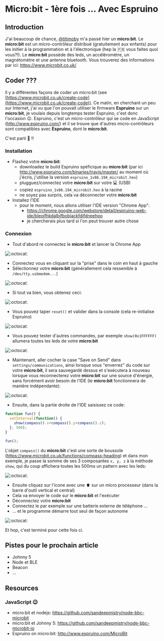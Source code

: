 # Micro:bit - 1ère fois ... Avec Espruino

## Introduction

J'ai beaucoup de chance, [@titimoby](https://twitter.com/titimoby) m'a passé hier un **micro:bit**. Le **micro:bit** est un micro-contrôleur distribué (gratuitement aux enfants) pour les initier à la programmation et à l'électronique (hep la :fr: vous faites quoi vous?!). Le **micro:bit** possède des leds, un accéléromètre, un magnétomètre et une antenne bluetooth. Vous trouverez des informations par ici: https://www.microbit.co.uk/

## Coder ???

Il y a différentes façons de coder un micro:bit (see [https://www.microbit.co.uk/create-code](https://www.microbit.co.uk/create-code)). Ce matin, en cherchant un peu sur Internet, j'ai vu que l'on pouvait utiliser le firmware **Espruino** sur un **micro:bit**, je voulais depuis longtemps tester Espruino, c'est donc l'occasion :wink:. Espruino, c'est un micro-contrôleur qui se code en JavaScript (http://www.espruino.com/) et il se trouve que d'autres micro-contrôleurs sont compatibles avec **Espruino**, dont le **micro:bit**.

C'est parti :rocket: :bangbang:

### Installation

- Flashez votre **micro:bit**:
  - downloadez le build Espruino spéficique au **micro:bit** (par ici http://www.espruino.com/binaries/travis/master/ au moment où j'écris, j'utilise la version `espruino_1v86.194_microbit.hex`)
  - plugguez/connectez votre **micro:bit** sur votre :computer: (USB)
  - copiez `espruino_1v86.194_microbit.hex` à la racine
  - ne soyez pas surpris, cela va déconnecter votre **micro:bit** 
- Installez l'IDE
  - pour le moment, nous allons utiliser l'IDE version "Chrome App":
    - https://chrome.google.com/webstore/detail/espruino-web-ide/bleoifhkdalbjfbobjackfdifdneehpo
    - je chercherais plus tard si l'on peut trouver autre chose

### Connexion

- Tout d'abord re connectez le **micro:bit** et lancer la Chrome App

![:octocat:](pic/espruino00.png)

- Connectez vous en cliquant sur la "prise" dans le coin en haut à gauche
- Sélectionnez votre **micro:bit** (générallement cela ressemble à `/dev/tty.usbmodem...`)

![:octocat:](pic/espruino01.png)

- Si tout va bien, vous obtenez ceci:

![:octocat:](pic/espruino02.png)

- Vous pouvez taper `reset()` et valider dans la console (cela re-initialise Espruino)

![:octocat:](pic/espruino03.png)

- Vous pouvez tester d'autres commandes, par exemple `show(0x1FFFFFF)` allumera toutes les leds de votre **micro:bit**

![:octocat:](pic/espruino04.png)

- Maintenant, aller cocher la case "Save on Send" dans `settings/communications`, ainsi lorsque vous "enverrez" du code sur votre **micro:bit**, il sera sauvegardé dessus et s'exécutera à nouveau lorsque vous reconnecterez votre **micro:bit** sur une source d'énergie, sans forcément avoir besoin de l'IDE (le **micro:bit** fonctionnera de manière indépendante):

![:octocat:](pic/espruino05.png)

- Ensuite, dans la partie droite de l'IDE saisissez ce code:

```javascript
function fun() {
  setInterval(function() {
    show(compass().x+compass().y+compass().z);
  }, 500);
}

fun();
```

L'objet `compass()` du **micro:bit** c'est une sorte de boussole (https://www.microbit.co.uk/functions/compass-heading) et dans mon exemple, je passe la somme de ses 3 composantes `x, y, z` à la méthode `show`, qui du coup affichera toutes les 500ms un pattern avec les leds:

![:octocat:](pic/espruino06.png)

- Ensuite cliquez sur l'icone avec une :arrow_up: sur un micro processeur (dans la barre d'outil vertical et central)
- Cela va envoyer le code sur le **micro:bit** et l'exécuter
- Déconnectez votre **micro:bit**
- Connectez le par exemple sur une batterie externe de téléphone ...
- ... et le programme démarre tout seul de façon autonome

![:octocat:](pic/espruino-microbit-00.jpg)

Et hop, c'est terminé pour cette fois ci.

## Pistes pour le prochain article

- Johnny 5
- Node et BLE
- Beacon
- ...

## Resources

### JavaScript :wink:

- micro:bit et nodejs: https://github.com/sandeepmistry/node-bbc-microbit
- micro:bit et Johnny 5: https://github.com/sandeepmistry/node-bbc-microbit-io
- Espruino on micro:bit: http://www.espruino.com/MicroBit

